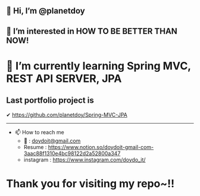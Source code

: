 👋 Hi, I’m @planetdoy   
----
👀 I’m interested in HOW TO BE BETTER THAN NOW!   
----
🌱 I’m currently learning Spring MVC, REST API SERVER, JPA
==
Last portfolio project is   
---   
✔ https://github.com/planetdoy/Spring-MVC-JPA

-------------
- 📫 How to reach me 
  - 📧 : doydoit@gmail.com
  - Resume : https://www.notion.so/doydoit-gmail-com-3aac88f1310e4bc98122d2a52800a347
  - instagram : https://www.instagram.com/doydo_it/ 

<!---
planetdoy/planetdoy is a ✨ special ✨ repository because its `README.md` (this file) appears on your GitHub profile.
You can click the Preview link to take a look at your changes.
--->
Thank you for visiting my repo~!!
====
